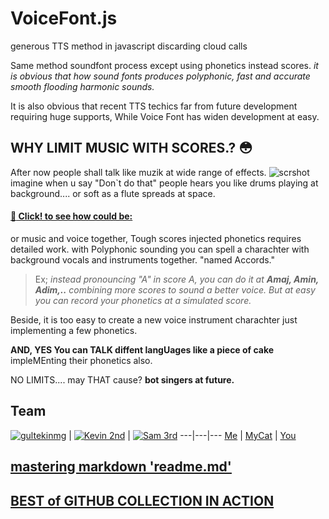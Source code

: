 # VoiceFont.js
generous TTS method in javascript discarding cloud calls


Same method soundfont process except using phonetics instead scores. 
_it is obvious that how sound fonts produces polyphonic, fast and accurate smooth flooding harmonic sounds._

It is also obvious that recent TTS techics far from future development requiring huge supports, While Voice Font has widen development at easy. 

## WHY LIMIT MUSIC WITH SCORES.? :flushed:

After now people shall talk like muzik at wide range of effects. 
![scrshot](https://gultekinmg.github.io/images/voiceWoman.jpg)
imagine when u say "Don`t do that" people hears you like drums playing at background....
or soft as a flute spreads at space.
#### <a href="https://gultekinmg.github.io/WebRTC/voicefont/">:woman: Click! to see how could be:</a>
or music and voice together, Tough scores injected phonetics requires detailed work.
with Polyphonic sounding you can spell a charachter with background vocals and instruments together. "named Accords."
> Ex; _instead pronouncing "A" in score A, you can do it at __Amaj, Amin, Adim,..__ combining more scores to sound a better voice.
But at easy you can record your phonetics at a simulated score._


Beside, it is too easy to create a new voice instrument charachter just implementing a few phonetics.

__AND, YES You can TALK diffent langUages like a piece of cake__ impleMEnting their phonetics also. 

NO LIMITS.... may THAT cause? __bot singers at future.__

## Team
[![gultekinmg](https://avatars3.githubusercontent.com/u/2363843?s=144)](https://github.com/gultekinmg) | 
[![Kevin 2nd](https://gravatar.com/avatar/48fa294e3cd41680b80d3ed6345c7b4d?s=144)](https://github.com/gultekinmg) | 
[![Sam 3rd](https://gravatar.com/avatar/30aba8d6414326b745aa2516f5067d53?s=144)](https://github.com/gultekinmg)
---|---|---
[Me](https://github.com/gultekinmg) | [MyCat](https://github.com/gultekinmg) | [You ](https://github.com/gultekinmg)

## [mastering markdown 'readme.md'](https://guides.github.com/features/mastering-markdown/)


## [BEST of GITHUB COLLECTION IN ACTION](https://gultekinmg.github.io/)


